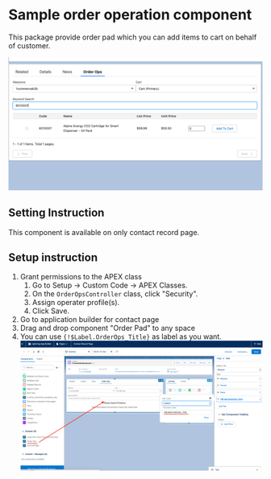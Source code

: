 # Sample order operation component
 This package provide order pad which you can add items to cart on behalf of customer.

 ![](images/orderops.png)



 ## Setting Instruction
 This component is available on only contact record page.

## Setup instruction
1. Grant permissions to the APEX class
   1. Go to Setup -> Custom Code -> APEX Classes.
   1. On the `OrderOpsController` class, click "Security".
   1. Assign operater profile(s).
   1. Click Save.
1. Go to application builder for contact page
1. Drag and drop component "Order Pad" to any space
1. You can use `{!$Label.OrderOps_Title}` as label as you want.
   ![](images/setting.png)